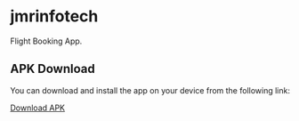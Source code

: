 # jmrinfotech

Flight Booking App.

## APK Download

You can download and install the app on your device from the following link:

[Download APK](https://drive.google.com/file/d/1BDY8gge_g2W-pUeoX-sVONTxFBFD4Qaw/view?usp=sharing)
